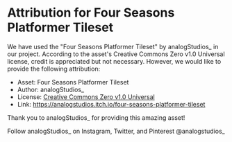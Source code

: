 # Attribution for Four Seasons Platformer Tileset

We have used the "Four Seasons Platformer Tileset" by analogStudios_ in our project. According to the asset's Creative Commons Zero v1.0 Universal license, credit is appreciated but not necessary. However, we would like to provide the following attribution:

- Asset: Four Seasons Platformer Tileset
- Author: analogStudios_
- License: [Creative Commons Zero v1.0 Universal](https://creativecommons.org/publicdomain/zero/1.0/)
- Link: https://analogstudios.itch.io/four-seasons-platformer-tileset

Thank you to analogStudios_ for providing this amazing asset!

Follow analogStudios_ on Instagram, Twitter, and Pinterest @analogstudios_
